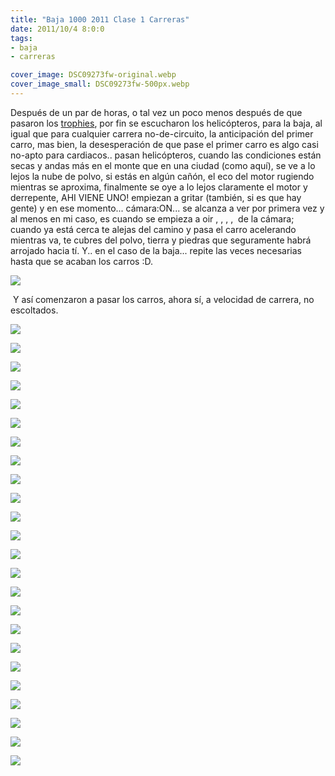 ```yaml
---
title: "Baja 1000 2011 Clase 1 Carreras"
date: 2011/10/4 8:0:0
tags: 
- baja
- carreras

cover_image: DSC09273fw-original.webp
cover_image_small: DSC09273fw-500px.webp
---
```


Después de un par de horas, o tal vez un poco menos después de que pasaron los [trophies](https://ww.lavacahacemu.com/baja-1000-trophy-trucks-carreras_original.html), por fin se escucharon los helicópteros, para la baja, al igual que para cualquier carrera no-de-circuito, la anticipación del primer carro, mas bien, la desesperación de que pase el primer carro es algo casi no-apto para cardiacos.. pasan helicópteros, cuando las condiciones están secas y andas más en el monte que en una ciudad (como aquí), se ve a lo lejos la nube de polvo, si estás en algún cañón, el eco del motor rugiendo mientras se aproxima, finalmente se oye a lo lejos claramente el motor y derrepente, AHI VIENE UNO! empiezan a gritar (también, si es que hay gente) y en ese momento... cámara:ON... se alcanza a ver por primera vez y al menos en mi caso, es cuando se empieza a oir , , , ,  de la cámara; cuando ya está cerca te alejas del camino y pasa el carro acelerando mientras va, te cubres del polvo, tierra y piedras que seguramente habrá arrojado hacia tí. Y.. en el caso de la baja... repite las veces necesarias hasta que se acaban los carros :D.

  

[![](DSC09247fw-800px.webp)](DSC09247fw-original.webp)

 Y así comenzaron a pasar los carros, ahora sí, a velocidad de carrera, no escoltados.  

[![](DSC09251fw-800px.webp)](DSC09251fw-original.webp)

  

[![](DSC09254fw-800px.webp)](DSC09254fw-original.webp)

  

[![](DSC09257fw-800px.webp)](DSC09257fw-original.webp)

  

[![](DSC09258fw-800px.webp)](DSC09258fw-original.webp)

  

[![](DSC09261fw-800px.webp)](DSC09261fw-original.webp)

  

[![](DSC09262fw-800px.webp)](DSC09262fw-original.webp)

  

[![](DSC09263fw-800px.webp)](DSC09263fw-original.webp)

  

[![](DSC09269fw-800px.webp)](DSC09269fw-original.webp)

  

[![](DSC09273fw-800px.webp)](DSC09273fw-original.webp)

  

[![](DSC09275fw-800px.webp)](DSC09275fw-original.webp)

  

[![](DSC09277fw-800px.webp)](DSC09277fw-original.webp)

  

[![](DSC09281fw-800px.webp)](DSC09281fw-original.webp)

  

[![](DSC09283fw-800px.webp)](DSC09283fw-original.webp)

  

[![](DSC09287fw-800px.webp)](DSC09287fw-original.webp)

  

[![](DSC09289fw-800px.webp)](DSC09289fw-original.webp)

  

[![](DSC09293fw-800px.webp)](DSC09293fw-original.webp)

  

[![](DSC09295fw-800px.webp)](DSC09295fw-original.webp)

  

[![](DSC09296fw-800px.webp)](DSC09296fw-original.webp)

  

[![](DSC09308fw-800px.webp)](DSC09308fw-original.webp)

  

[![](DSC09312fw-800px.webp)](DSC09312fw-original.webp)

  

[![](DSC09315fw-800px.webp)](DSC09315fw-original.webp)

  

[![](DSC09318fw-800px.webp)](DSC09318fw-original.webp)

  

[![](DSC09320fw-800px.webp)](DSC09320fw-original.webp)

  

[![](DSC09325fw-800px.webp)](DSC09325fw-original.webp)
